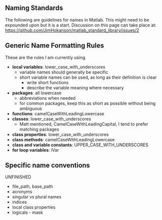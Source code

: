 ## Naming Standards ##

The following are guidelines for names in Matlab. This might need to be expounded upon but it is a start. Discussion on this page can take place at:
https://github.com/JimHokanson/matlab_standard_library/issues/2

## Generic Name Formatting Rules ##

These are the rules I am currently using.

- **local variables**: lower_case_with_underscores
  - variable names should generally be specific
  - short variable names can be used, as long as their definition is clear 
    -  write short functions
    -  describe the variable meaning where necessary
- **packages**: all lowercase
  - abbreviations when needed
  - for common packages, keep this as short as possible without being ambiguous
- **functions**: camelCaseWithLeadingLowercase
- **classes**: lower_case_with_underscores
  - Matt mentioned, CamelCaseWithLeadingCapital, I tend to prefer matching packages
- **class properties**: lower_case_with_underscores
- **class methods**: camelCaseWithLeadingLowercase
- **class and variable constants**: UPPER_CASE_WITH_UNDERSCORES
- **for loop variables**: iVar


## Specific name conventions ##

UNFINISHED
- file_path, base_path
- acronyms
- singular vs plural names
- indices
- local class properties
- logicals - mask
